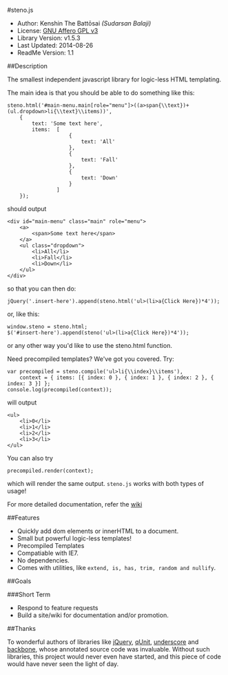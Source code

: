 ﻿#steno.js

* Author: Kenshin The Battōsai *(Sudarsan Balaji)*
* License: [GNU Affero GPL v3](http://www.gnu.org/licenses/agpl-3.0.html)
* Library Version: v1.5.3
* Last Updated: 2014-08-26
* ReadMe Version: 1.1

##Description

The smallest independent javascript library for logic-less HTML templating.

The main idea is that you should be able to do something like this:

````
steno.html('#main-menu.main[role="menu"]>((a>span{\\text})+(ul.dropdown>li{\\text}\\items))',
    {
        text: 'Some text here',
        items:  [
                    {
                        text: 'All'
                    },
                    {
                        text: 'Fall'
                    },
                    {
                        text: 'Down'
                    }
                ]
    });
````

should output

````
<div id="main-menu" class="main" role="menu">
    <a>
        <span>Some text here</span>
    </a>
    <ul class="dropdown">
        <li>All</li>
        <li>Fall</li>
        <li>Down</li>
    </ul>
</div>
````

so that you can then do:

`jQuery('.insert-here').append(steno.html('ul>(li>a{Click Here})*4'));`

or, like this:

````
window.steno = steno.html;
$('#insert-here').append(steno('ul>(li>a{Click Here})*4'));
````

or any other way you'd like to use the steno.html function.

Need precompiled templates? We've got you covered. Try:

````
var precompiled = steno.compile('ul>li{\\index}\\items'),
    context = { items: [{ index: 0 }, { index: 1 }, { index: 2 }, { index: 3 }] };
console.log(precompiled(context));
````

will output

````
<ul>
    <li>0</li>
    <li>1</li>
    <li>2</li>
    <li>3</li>
</ul>
````

You can also try

````
precompiled.render(context);
````

which will render the same output. `steno.js` works with both types of usage!

For more detailed documentation, refer the [wiki](https://github.com/kenshinthebattosai/steno.js/wiki)

##Features

* Quickly add dom elements or innerHTML to a document.
* Small but powerful logic-less templates!
* Precompiled Templates
* Compatiable with IE7.
* No dependencies.
* Comes with utilities, like `extend, is, has, trim, random and nullify`.

##Goals

###Short Term
* Respond to feature requests
* Build a site/wiki for documentation and/or promotion.

##Thanks

To wonderful authors of libraries like [jQuery](http://jquery.com), [qUnit](http://qunitjs.com),
[underscore](http://underscorejs.org) and [backbone](http://backbonejs.org),
whose annotated source code was invaluable. Without such libraries, this project would
never even have started, and this piece of code would have never seen the light of day.
